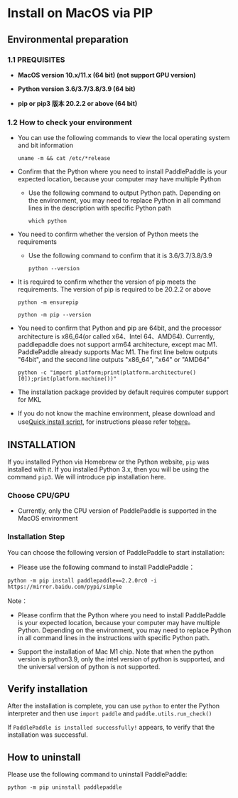 # Install on MacOS via PIP

## Environmental preparation

### 1.1 PREQUISITES

* **MacOS version 10.x/11.x (64 bit) (not support GPU version)**

* **Python version 3.6/3.7/3.8/3.9 (64 bit)**

* **pip or pip3 版本 20.2.2 or above (64 bit)**


### 1.2 How to check your environment

* You can use the following commands to view the local operating system and bit information

  ```
  uname -m && cat /etc/*release
  ```



* Confirm that the Python where you need to install PaddlePaddle is your expected location, because your computer may have multiple Python

  * Use the following command to output Python path. Depending on the environment, you may need to replace Python in all command lines in the description with specific Python path

    ```
    which python
    ```



* You need to confirm whether the version of Python meets the requirements

  * Use the following command to confirm that it is 3.6/3.7/3.8/3.9

        python --version

* It is required to confirm whether the version of pip meets the requirements. The version of pip is required to be 20.2.2 or above

    ```
    python -m ensurepip
    ```

    ```
    python -m pip --version
    ```


* You need to confirm that Python and pip are 64bit, and the processor architecture is x86_64(or called x64、Intel 64、AMD64). Currently, paddlepaddle does not support arm64 architecture, except mac M1. PaddlePaddle already supports Mac M1. The first line below outputs "64bit", and the second line outputs "x86_64", "x64" or "AMD64"


    ```
    python -c "import platform;print(platform.architecture()[0]);print(platform.machine())"
    ```


* The installation package provided by default requires computer support for MKL

* If you do not know the machine environment, please download and use[Quick install script](https://fast-install.bj.bcebos.com/fast_install.sh), for instructions please refer to[here](https://github.com/PaddlePaddle/FluidDoc/tree/develop/doc/fluid/install/install_script.md)。



## INSTALLATION

If you installed Python via Homebrew or the Python website, `pip` was installed with it. If you installed Python 3.x, then you will be using the command `pip3`. We will introduce pip installation here.

### Choose CPU/GPU

* Currently, only the CPU version of PaddlePaddle is supported in the MacOS environment


### Installation Step

You can choose the following version of PaddlePaddle to start installation:

* Please use the following command to install PaddlePaddle：


```
python -m pip install paddlepaddle==2.2.0rc0 -i https://mirror.baidu.com/pypi/simple
```

Note：


* Please confirm that the Python where you need to install PaddlePaddle is your expected location, because your computer may have multiple Python. Depending on the environment, you may need to replace Python in all command lines in the instructions with specific Python path.

* Support the installation of Mac M1 chip. Note that when the python version is python3.9, only the intel version of python is supported, and the universal version of python is not supported.



## Verify installation

After the installation is complete, you can use `python` to enter the Python interpreter and then use `import paddle` and `paddle.utils.run_check()`

If `PaddlePaddle is installed successfully!` appears, to verify that the installation was successful.

## How to uninstall

Please use the following command to uninstall PaddlePaddle:

```
python -m pip uninstall paddlepaddle
```
